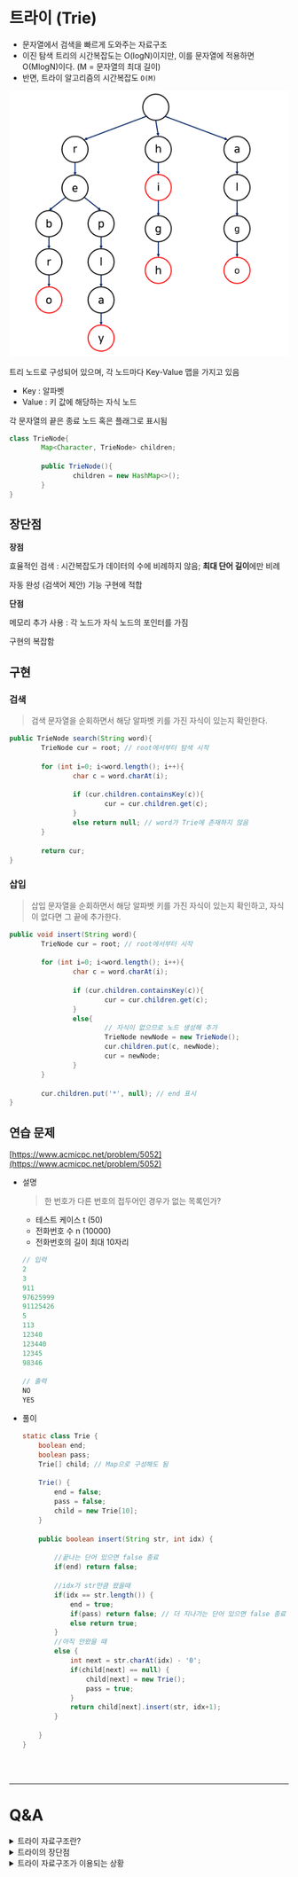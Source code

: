 # 트라이 (Trie)

- 문자열에서 검색을 빠르게 도와주는 자료구조
- 이진 탐색 트리의 시간복잡도는 O(logN)이지만,
  이를 문자열에 적용하면 O(MlogN)이다. (M = 문자열의 최대 길이)
- 반면, 트라이 알고리즘의 시간복잡도 `O(M)`

![trie.png](../resources/trie.png)

트리 노드로 구성되어 있으며, 각 노드마다 Key-Value 맵을 가지고 있음

- Key : 알파벳
- Value : 키 값에 해당하는 자식 노드

각 문자열의 끝은 종료 노드 혹은 플래그로 표시됨

```java
class TrieNode{
		Map<Character, TrieNode> children;

		public TrieNode(){
				children = new HashMap<>();
		}
}
```

## 장단점

**장점**

효율적인 검색 : 시간복잡도가 데이터의 수에 비례하지 않음; **최대 단어 길이**에만 비례

자동 완성 (검색어 제안) 기능 구현에 적합

**단점**

메모리 추가 사용 : 각 노드가 자식 노드의 포인터를 가짐

구현의 복잡함

## 구현

### 검색

> 검색 문자열을 순회하면서 해당 알파벳 키를 가진 자식이 있는지 확인한다.

```java
public TrieNode search(String word){
		TrieNode cur = root; // root에서부터 탐색 시작

		for (int i=0; i<word.length(); i++){
				char c = word.charAt(i);

				if (cur.children.containsKey(c)){
						cur = cur.children.get(c);
				}
				else return null; // word가 Trie에 존재하지 않음
		}

		return cur;
}
```

### 삽입

> 삽입 문자열을 순회하면서 해당 알파벳 키를 가진 자식이 있는지 확인하고,
> 자식이 없다면 그 끝에 추가한다.

```java
public void insert(String word){
		TrieNode cur = root; // root에서부터 시작

		for (int i=0; i<word.length(); i++){
				char c = word.charAt(i);

				if (cur.children.containsKey(c)){
						cur = cur.children.get(c);
				}
				else{
						// 자식이 없으므로 노드 생성해 추가
						TrieNode newNode = new TrieNode();
						cur.children.put(c, newNode);
						cur = newNode;
				}
		}

		cur.children.put('*', null); // end 표시
}
```

## 연습 문제

[https://www.acmicpc.net/problem/5052](https://www.acmicpc.net/problem/5052)

- 설명

  > 한 번호가 다른 번호의 접두어인 경우가 없는 목록인가?

  - 테스트 케이스 t (50)
  - 전화번호 수 n (10000)
  - 전화번호의 길이 최대 10자리

  ```java
  // 입력
  2
  3
  911
  97625999
  91125426
  5
  113
  12340
  123440
  12345
  98346

  // 출력
  NO
  YES
  ```

- 풀이

  ```java
  static class Trie {
      boolean end;
      boolean pass;
      Trie[] child; // Map으로 구성해도 됨

      Trie() {
          end = false;
          pass = false;
          child = new Trie[10];
      }

      public boolean insert(String str, int idx) {

          //끝나는 단어 있으면 false 종료
          if(end) return false;

          //idx가 str만큼 왔을때
          if(idx == str.length()) {
              end = true;
              if(pass) return false; // 더 지나가는 단어 있으면 false 종료
              else return true;
          }
          //아직 안왔을 때
          else {
              int next = str.charAt(idx) - '0';
              if(child[next] == null) {
                  child[next] = new Trie();
                  pass = true;
              }
              return child[next].insert(str, idx+1);
          }

      }
  }
  ```

</br></br>

---

# Q&A

<details>
<summary> 트라이 자료구조란? </summary>
<div markdown="1">
- 트리 자료구조 중 하나로 문자열을 저장, 탐색하는 데 유용 </br>
- 각 노드는 key-value로 구성되는 Map을 가지며, key는 알파벳, value는 그의 자식 노드다. </br></br>
</div>
</details>

<details>
<summary>트라이의 장단점 </summary>
<div markdown="1">
- 장점: 문자열 검색, 추가가 빠름 O(M). </br>
- 단점: 각 노드에서 자식들의 포인터를 갖고 있기 때문에 필요한 메모리의 크기가 큼</br></br>
</div>
</details>

<details>
<summary> 트라이 자료구조가 이용되는 상황</summary>
<div markdown="1">
- 사전 검색, 자동 완성, 압축, 인코딩 등 대량의 문자열을 다룰 때
</div>
</details>
